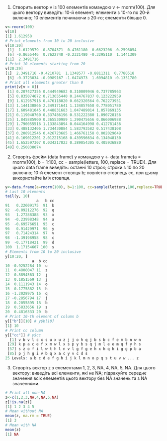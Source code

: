 1. Створить вектор v із 100 елементів командою v <- rnorm(100). Для цього вектору виведіть: 10-й елемент; елементи з 10-го по 20-й включно; 10 елементів починаючи з 20-го; елементи більше 0.
```r
v<-rnorm(100)
v[10]
[1] 1.612958
# Print elements from 10 to 20 inclusive
v[10:20]
 [1]  1.6129579 -0.8704371  0.4761180  0.6623206 -0.2596054
 [6] -0.8655446  0.7622740 -0.2321480 -0.3295110  1.1441309
[11]  2.3491716
# Print 10 elements starting from 20
v[20:29]
[1]  2.3491716 -0.4210781  1.1348577 -0.8811311  0.7780518
 [6] -0.3723034 -0.9989167 -1.0474973  1.6094810 -0.1351780
# Print all elements greater than 0
print(v[v > 0])
 [1] 0.207427355 0.444949682 0.310009946 0.737785963
 [5] 0.835074672 0.713655440 0.244767837 0.123222959
 [9] 1.612957916 0.476118020 0.662320564 0.762273951
[13] 1.144130866 2.349171641 1.134857658 0.778051780
[17] 1.609481045 0.448831683 1.047489014 1.057869135
[21] 0.119040760 0.337486196 0.531222380 1.090728156
[25] 1.845885900 0.365530989 1.290475656 0.866006988
[29] 1.790055516 1.133843894 0.044164998 0.412781436
[33] 0.488132406 1.734430884 1.583793582 0.517438108
[37] 0.208912546 0.426723685 1.466761158 0.002029649
[41] 0.169012201 2.012215168 0.439596634 0.134048130
[45] 1.652597307 0.034217023 0.389054305 0.405936880
[49] 0.250838074
```
2. Створіть фрейм (data frame) y командою y <- data.frame(a = rnorm(100), b = 1:100, cc = sample(letters, 100, replace = TRUE)). Для цього data frame виведіть: останні 10 строк; строки з 10 по 20 включно; 10-й елемент стовпця b; повністю стовпець cc, при цьому використайте ім’я стовпця.
```r
y<-data.frame(a=rnorm(100), b=1:100, cc=sample(letters,100,replace=TRUE))
# Last 10 elements
tail(y, 10)
              a   b cc
91   0.22609175  91  b
92  -0.09212276  92  q
93   1.27288388  93  x
94  -0.23998348  94  a
95  -0.69576651  95  c
96   0.91429971  96  y
97   0.71424314  97  v
98  -1.39198958  98  c
99  -0.17718421  99  d
100  1.17154607 100  s
# Elements from 10 to 20 inclusive
y[10:20, ]
            a  b cc
10 -0.9252284 10  u
11  0.4808047 11  z
12 -0.8894563 12  j
13  0.1851569 13  j
14  0.1111943 14  o
15  0.1775882 15  h
16 -1.2028975 16  q
17 -0.2856794 17  j
18  0.2055895 18  b
19  0.5833656 19  s
20  0.4816333 20  b
# Print 10-th element of column b
y[["b"]][10] # y$b[10]
[1] 10
# Print cc column
y[["cc"]] # y$cc 
  [1] v b v l c x s u x u z j j o h q j b s b c f e m b n w n
 [29] k p a c e f x m w l x s p y b s q j m l e e m q f y h s
 [57] s z o f i l w t h l n v l g f g e h x h q h i g g p b a
 [85] p j h g i v b q x a c y v c d s
25 Levels: a b c d e f g h i j k l m n o p q s t u v w ... z
```

3. Створіть вектор z з елементами 1, 2, 3, NA, 4, NA, 5, NA. Для цього вектору: виведіть всі елементи, які не NA; підрахуйте середнє значення всіх елементів цього вектору без NA значень та з NA значеннями.
```r
# Print all non-NA
z<-c(1,2,3,NA,4,NA,5,NA)
z[!is.na(z)]
[1] 1 2 3 4 5
# Mean without NA
mean(z, na.rm = TRUE)
[1] 3
# Mean with NA
mean(z)
[1] NA
```